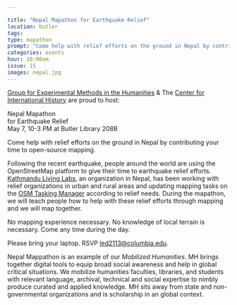 ```yaml
---

title: "Nepal Mapathon for Earthquake Relief"
location: butler
tags: 
type: mapathon
prompt: "Come help with relief efforts on the ground in Nepal by contributing your time to open-source mapping."
categories: events
hour: 10:00am
issue: 15
images: nepal.jpg
---
```


[Group for Experimental Methods in the Humanities](http://xpmethod.plaintext.in/) & The [Center for International History](http://cih.columbia.edu/) are proud to host:

Nepal Mapathon  
for Earthquake Relief  
May 7, 10-3 PM at Butler Library 208B  

Come help with relief efforts on the ground in Nepal by contributing your time
to open-source mapping.

Following the recent earthquake, people around the world are using the
OpenStreetMap platform to give their time to earthquake relief efforts.
[Kathmandu Living Labs](http://kathmandulivinglabs.org/), an organization in
Nepal, has been working with relief organizations in urban and rural areas and
updating mapping tasks on the [OSM Tasking Manager](http://tasks.hotosm.org/)
according to relief needs. During the mapathon, we will teach people how to
help with these relief efforts through mapping and we will map together.

No mapping experience necessary. No knowledge of local terrain is necessary.
Come any time during the day.

Please bring your laptop. RSVP
[led2113@columbia.edu](mailto:led2113@columbia.edu).

Nepal Mappathon is an example of our *Mobilized Humanities*. MH brings together digital tools to equip broad social awareness and help in global critical situations. We mobilize humanities faculties, libraries, and students with relevant language, archival, technical and social expertise to nimbly produce curated and applied knowledge. MH sits away from state and non-governmental organizations and is scholarship in an global context.

